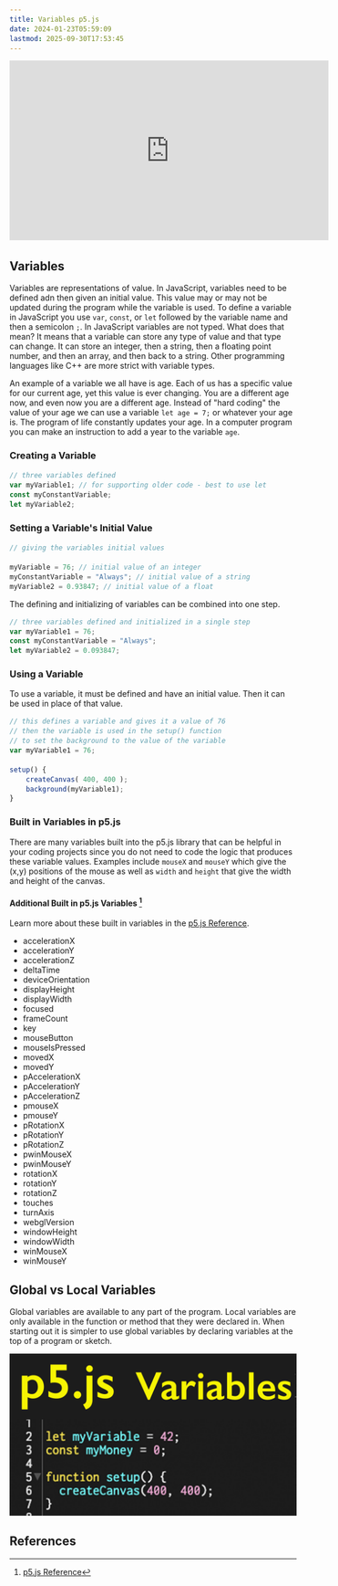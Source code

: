```yaml
---
title: Variables p5.js
date: 2024-01-23T05:59:09
lastmod: 2025-09-30T17:53:45
---
```


<div class="iframe-16-9-container">
<iframe class="youTubeIframe" width="560" height="315" src="https://www.youtube.com/embed/NIXc_THhTqc?si=xvduCNsULcZtpmW_" title="YouTube video player" frameborder="0" allow="accelerometer; autoplay; clipboard-write; encrypted-media; gyroscope; picture-in-picture; web-share" referrerpolicy="strict-origin-when-cross-origin" allowfullscreen></iframe>
</div>

## Variables

Variables are representations of value. In JavaScript, variables need to be defined adn then given an initial value. This value may or may not be updated during the program while the variable is used. To define a variable in JavaScript you use `var`, `const`, or `let` followed by the variable name and then a semicolon `;`. In JavaScript variables are not typed. What does that mean? It means that a variable can store any type of value and that type can change. It can store an integer, then a string, then a floating point number, and then an array, and then back to a string. Other programming languages like C++ are more strict with variable types.

An example of a variable we all have is age. Each of us has a specific value for our current age, yet this value is ever changing. You are a different age now, and even now you are a different age. Instead of "hard coding" the value of your age we can use a variable `let age = 7;` or whatever your age is. The program of life constantly updates your age. In a computer program you can make an instruction to add a year to the variable `age`.

### Creating a Variable

```javascript
// three variables defined
var myVariable1; // for supporting older code - best to use let
const myConstantVariable;
let myVariable2;
```

### Setting a Variable's Initial Value

```javascript
// giving the variables initial values

myVariable = 76; // initial value of an integer
myConstantVariable = "Always"; // initial value of a string
myVariable2 = 0.93847; // initial value of a float
```

The defining and initializing of variables can be combined into one step.

```javascript
// three variables defined and initialized in a single step
var myVariable1 = 76;
const myConstantVariable = "Always";
let myVariable2 = 0.093847;
```

### Using a Variable

To use a variable, it must be defined and have an initial value. Then it can be used in place of that value.

```javascript
// this defines a variable and gives it a value of 76
// then the variable is used in the setup() function
// to set the background to the value of the variable
var myVariable1 = 76;

setup() {
    createCanvas( 400, 400 );
    background(myVariable1);
}
```

### Built in Variables in p5.js

There are many variables built into the p5.js library that can be helpful in your coding projects since you do not need to code the logic that produces these variable values. Examples include `mouseX` and `mouseY` which give the (x,y) positions of the mouse as well as `width` and `height` that give the width and height of the canvas.

#### Additional Built in p5.js Variables [^p5-reference]

Learn more about these built in variables in the [p5.js Reference](https://p5js.org/reference/).

- accelerationX
- accelerationY
- accelerationZ
- deltaTime
- deviceOrientation
- displayHeight
- displayWidth
- focused
- frameCount
- key
- mouseButton
- mouseIsPressed
- movedX
- movedY
- pAccelerationX
- pAccelerationY
- pAccelerationZ
- pmouseX
- pmouseY
- pRotationX
- pRotationY
- pRotationZ
- pwinMouseX
- pwinMouseY
- rotationX
- rotationY
- rotationZ
- touches
- turnAxis
- webglVersion
- windowHeight
- windowWidth
- winMouseX
- winMouseY

## Global vs Local Variables

Global variables are available to any part of the program. Local variables are only available in the function or method that they were declared in. When starting out it is simpler to use global variables by declaring variables at the top of a program or sketch.

[![p5.js Variables](./attachments/p5-js-variables-thumb.jpg)](./attachments/p5-js-variables-thumb.jpg)

## References

[^p5-reference]: [p5.js Reference](https://p5js.org/reference/)
